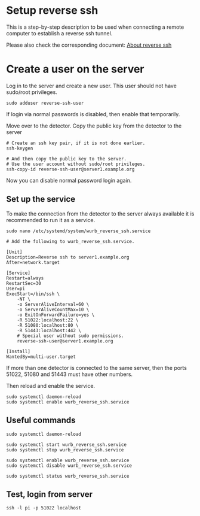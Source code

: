 # Setup reverse ssh

This is a step-by-step description to be used when connecting
a remote computer to establish a reverse ssh tunnel.

Please also check the corresponding document:
[About reverse ssh](./about_reverse_ssh.md)

# Create a user on the server

Log in to the server and create a new user.
This user should not have sudo/root privileges.

    sudo adduser reverse-ssh-user

If login via normal passwords is disabled, then enable that
temporarily.

Move over to the detector.
Copy the public key from the detector to the server

    # Create an ssh key pair, if it is not done earlier.
    ssh-keygen

    # And then copy the public key to the server.
    # Use the user account without sudo/root privileges.
    ssh-copy-id reverse-ssh-user@server1.example.org

Now you can disable normal password login again.

## Set up the service

To make the connection from the detector to the server always
available it is recommended to run it as a service.

    sudo nano /etc/systemd/system/wurb_reverse_ssh.service 

    # Add the following to wurb_reverse_ssh.service.

    [Unit]
    Description=Reverse ssh to server1.example.org 
    After=network.target

    [Service]
    Restart=always
    RestartSec=30
    User=pi
    ExecStart=/bin/ssh \
        -NT \
        -o ServerAliveInterval=60 \
        -o ServerAliveCountMax=10 \
        -o ExitOnForwardFailure=yes \
        -R 51022:localhost:22 \
        -R 51080:localhost:80 \
        -R 51443:localhost:442 \
        # Special user without sudo permissions.
        reverse-ssh-user@server1.example.org

    [Install]
    WantedBy=multi-user.target

If more than one detector is connected to the same server, then the
ports 51022, 51080 and 51443 must have other numbers.

Then reload and enable the service.

    sudo systemctl daemon-reload
    sudo systemctl enable wurb_reverse_ssh.service

## Useful commands

    sudo systemctl daemon-reload

    sudo systemctl start wurb_reverse_ssh.service
    sudo systemctl stop wurb_reverse_ssh.service
    
    sudo systemctl enable wurb_reverse_ssh.service
    sudo systemctl disable wurb_reverse_ssh.service

    sudo systemctl status wurb_reverse_ssh.service

## Test, login from server

    ssh -l pi -p 51022 localhost
